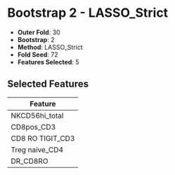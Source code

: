 # Bootstrap 2 - LASSO_Strict

- **Outer Fold**: 30
- **Bootstrap**: 2
- **Method**: LASSO_Strict
- **Fold Seed**: 72
- **Features Selected**: 5

## Selected Features

| Feature |
|---------|
| NKCD56hi_total |
| CD8pos_CD3 |
| CD8 RO TIGIT_CD3 |
| Treg naive_CD4 |
| DR_CD8RO |
